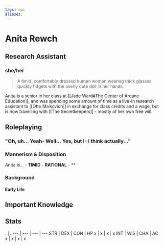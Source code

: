```yaml
---
tags: npc
aliases:
---
```

# Anita Rewch
## Research Assistant
### she/her

> A timid, comfortably dressed human woman wearing thick glasses quickly fidgets with the overly cute doll in her hands.

Anita is a senior in her class at [[Jade Ward#The Center of Arcane Education]], and was spending some amount of time as a live-in research assistant to [[Otto Malkovich]] in exchange for class credits and a wage, but is now travelling with [[The Secretkeepers]] - mostly of her own free will.

## Roleplaying
### "Oh, uh... Yeah- Well... Yes, but I- I think actually..."

### Mannerism & Disposition
Anita is...
	- **TIMID**
	- **RATIONAL**
	- **

### Background
#### Early Life

## Important Knowledge


## Stats
. | . 
--- | --- | --- | ---
STR | DEX | CON | HP
x | x | x | x
INT | WIS | CHA | AC
x | x | x | x
